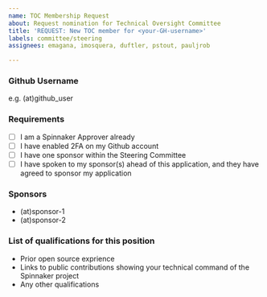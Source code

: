 ```yaml
---
name: TOC Membership Request
about: Request nomination for Technical Oversight Committee
title: 'REQUEST: New TOC member for <your-GH-username>'
labels: committee/steering
assignees: emagana, imosquera, duftler, pstout, pauljrob

---
```


### Github Username
e.g. (at)github_user

### Requirements

- [ ] I am a Spinnaker Approver already
- [ ] I have enabled 2FA on my Github account
- [ ] I have one sponsor within the Steering Committee
- [ ] I have spoken to my sponsor(s) ahead of this application, and they have agreed to sponsor my application

### Sponsors

- (at)sponsor-1
- (at)sponsor-2

### List of qualifications for this position

- Prior open source exprience
- Links to public contributions showing your technical command of the Spinnaker project
- Any other qualifications
